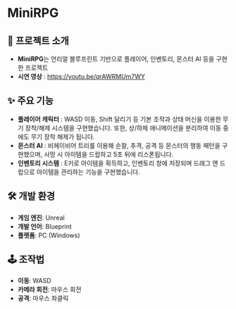 # MiniRPG

## 📖 프로젝트 소개

* **MiniRPG**는 언리얼 블루프린트 기반으로 플레이어, 인벤토리, 몬스터 AI 등을 구현한 프로젝트
* **시연 영상** : https://youtu.be/qrAWRMUm7WY

## ✨ 주요 기능
* **플레이어 캐릭터** : WASD 이동, Shift 달리기 등 기본 조작과 상태 머신을 이용한 무기 장착/해제 시스템을 구현했습니다. 또한, 상/하체 애니메이션을 분리하여 이동 중에도 무기 장착 해제가 됩니다.
* **몬스터 AI** : 비헤이비어 트리를 이용해 순찰, 추격, 공격 등 몬스터의 행동 패턴을 구현했으며, 사망 시 아이템을 드랍하고 5초 뒤에 리스폰됩니다.
* **인벤토리 시스템** : E키로 아이템을 획득하고, 인벤토리 창에 저장되며 드래그 앤 드랍으로 아이템을 관리하는 기능을 구현했습니다.

## 🛠️ 개발 환경

* **게임 엔진**: Unreal
* **개발 언어**: Blueprint
* **플랫폼**: PC (Windows)

## 🕹️ 조작법

* **이동**: WASD
* **카메라 회전**: 마우스 회전
* **공격**: 마우스 좌클릭
